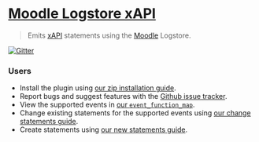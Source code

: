 # [Moodle Logstore xAPI](https://moodle.org/plugins/view/logstore_xapi)
> Emits [xAPI](https://github.com/adlnet/xAPI-Spec/blob/master/xAPI.md) statements using the [Moodle](https://moodle.org/) Logstore.

[![Gitter](https://badges.gitter.im/Join%20Chat.svg)](https://gitter.im/LearningLocker/learninglocker?utm_source=badge&utm_medium=badge&utm_campaign=pr-badge&utm_content=badge)

### Users
- Install the plugin using [our zip installation guide](/docs/install-with-zip.md).
- Report bugs and suggest features with the [Github issue tracker](https://github.com/xAPI-vle/moodle-logstore_xapi/issues).
- View the supported events in [our `event_function_map`](/src/transformer/handler.php).
- Change existing statements for the supported events using [our change statements guide](/docs/change-statements.md).
- Create statements using [our new statements guide](/docs/new-statements.md).
